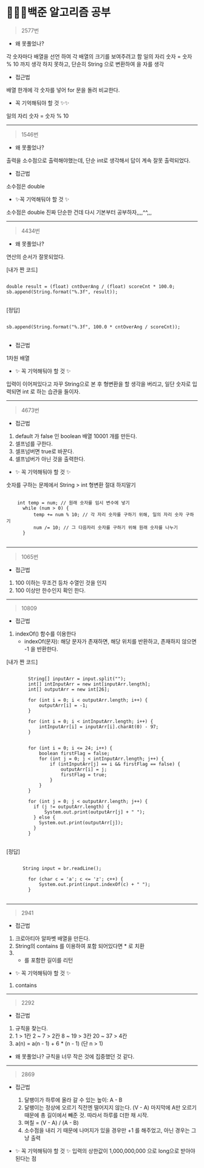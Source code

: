 # 👩🏻‍💻백준 알고리즘 공부

> 2577번
* 왜 못풀었나?

각 숫자마다 배열을 선언 하여 각 배열의 크기를 보여주려고 함
일의 자리 숫자 = 숫자 % 10 까지 생각 하지 못하고, 단순히 String 으로 변환하여 을 자를 생각
* 접근법

배열 한개에 각 숫자를 넣어 for 문을 돌려 비교한다.

* 꼭 기억해둬야 할 것 ✨✨

일의 자리 숫자 = 숫자 % 10
***
> 1546번
* 왜 못풀었나?

출력을 소수점으로 출력해야했는데, 단순 int로 생각해서 답이 계속 잘못 출력되었다.
* 접근법

소수점은 double

* ✨꼭 기억해둬야 할 것 ✨

소수점은 double 진짜 단순한 건데 다시 기본부터 공부하자,,,,^^,,,
***
> 4434번
* 왜 못풀었나?

연산의 순서가 잘못되었다.

[내가 짠 코드]
<pre>
<code>
double result = (float) cntOverAng / (float) scoreCnt * 100.0;
sb.append(String.format("%.3f", result));
</code>
</pre>
[정답]           
<pre>
<code>
sb.append(String.format("%.3f", 100.0 * cntOverAng / scoreCnt));
</code>
</pre>

* 접근법

1차원 배열

* ✨ 꼭 기억해둬야 할 것 ✨

입력이 이어져있다고 자꾸 String으로 본 후 형변환을 할 생각을 버리고, 일단 숫자로 입력되면 int 로 하는 습관을 들이자.

***
> 4673번

* 접근법

1. default 가 false 인 boolean 배열 10001 개를 만든다.
2. 셀프넘를 구한다.
3. 셀프넘버면 true로 바꾼다.
4. 셀프넘버가 아닌 것을 출력한다.

* ✨ 꼭 기억해둬야 할 것 ✨

숫자를 구하는 문제에서 String > int 형변환 절대 하지말기

<pre>
<code>
    int temp = num; // 원래 숫자를 임시 변수에 넣기
      while (num > 0) { 
          temp += num % 10; // 각 자리 숫자를 구하기 위해, 일의 자리 숫자 구하기
          num /= 10; // 그 다음자리 숫자를 구하기 위해 원래 숫자를 나누기
      }
</code>
</pre> 

***
> 1065번

* 접근법

1. 100 이하는 무조건 등차 수열인 것을 인지
2. 100 이상만 한수인지 확인 한다.

***
> 10809

* 접근법

1. indexOf() 함수를 이용한다 
   * indexOf(문자): 해당 문자가 존재하면, 해당 위치를 반환하고, 존재하지 않으면 -1 을 반환한다.

[내가 짠 코드]
<pre>
<code>
        String[] inputArr = input.split("");
        int[] intInputArr = new int[inputArr.length];
        int[] outputArr = new int[26];

        for (int i = 0; i < outputArr.length; i++) {
            outputArr[i] = -1;
        }

        for (int i = 0; i < intInputArr.length; i++) {
            intInputArr[i] = inputArr[i].charAt(0) - 97;
        }


        for (int i = 0; i <= 24; i++) {
            boolean firstFlag = false;
            for (int j = 0; j < intInputArr.length; j++) {
                if (intInputArr[j] == i && firstFlag == false) {
                    outputArr[i] = j;
                    firstFlag = true;
                }
            }
        }

        for (int j = 0; j < outputArr.length; j++) {
          if (j != outputArr.length) {
              System.out.print(outputArr[j] + " ");
          } else {
            System.out.print(outputArr[j]);
          }
        }
</code>
</pre>

[정답]
<pre>
<code>
      String input = br.readLine();

        for (char c = 'a'; c <= 'z'; c++) {
            System.out.print(input.indexOf(c) + " ");
        }
</code>
</pre>

***
> 2941
* 접근법

 1. 크로아티아 알파벳 배열을 만든다.
 2. String의 contains 를 이용하여 포함 되어있다면 * 로 치환
 3. * 를 포함한 길이를 리턴
 
* ✨ 꼭 기억해둬야 할 것 ✨
 1. contains 

***
> 2292
* 접근법
 1. 규칙을 찾는다. 
 2. 1 > 1칸
    2 ~ 7 > 2칸
    8 ~ 19 > 3칸
    20 ~ 37 > 4칸
 3. a(n) = a(n - 1) + 6 * (n - 1) (단 n > 1)
    
* 왜 못풀었나?
규칙을 너무 작은 것에 집중했던 것 같다.

***
> 2869
* 접근법
  1. 달팽이가 하루에 올라 갈 수 있는 높이: A - B 
  2. 달팽이는 정상에 오르기 직전엔 떨어지지 않는다. (V - A) 마지막에 A만 오르기 때문에 총 길이에서 빼준 것.
  따라서 하루를 더한 채 시작.
  3. 며칠 = (V - A) / (A - B)
  4. 소수점을 내리 기 때문에 나머지가 있을 경우만 +1 를 해주었고, 아닌 경우는 그냥 출력
  
* ✨ 꼭 기억해둬야 할 것 ✨
    입력의 상한값이 1,000,000,000 으로 long으로 받아야 된다는 점